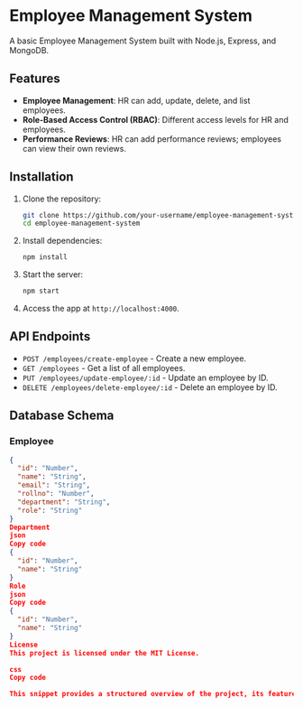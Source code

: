 # Employee Management System

A basic Employee Management System built with Node.js, Express, and MongoDB.

## Features

- **Employee Management**: HR can add, update, delete, and list employees.
- **Role-Based Access Control (RBAC)**: Different access levels for HR and employees.
- **Performance Reviews**: HR can add performance reviews; employees can view their own reviews.

## Installation

1. Clone the repository:
    ```bash
    git clone https://github.com/your-username/employee-management-system.git
    cd employee-management-system
    ```

2. Install dependencies:
    ```bash
    npm install
    ```

3. Start the server:
    ```bash
    npm start
    ```

4. Access the app at `http://localhost:4000`.

## API Endpoints

- `POST /employees/create-employee` - Create a new employee.
- `GET /employees` - Get a list of all employees.
- `PUT /employees/update-employee/:id` - Update an employee by ID.
- `DELETE /employees/delete-employee/:id` - Delete an employee by ID.

## Database Schema

### Employee

```json
{
  "id": "Number",
  "name": "String",
  "email": "String",
  "rollno": "Number",
  "department": "String",
  "role": "String"
}
Department
json
Copy code
{
  "id": "Number",
  "name": "String"
}
Role
json
Copy code
{
  "id": "Number",
  "name": "String"
}
License
This project is licensed under the MIT License.

css
Copy code

This snippet provides a structured overview of the project, its features, installation instructions, API endpoints, and database schema.
